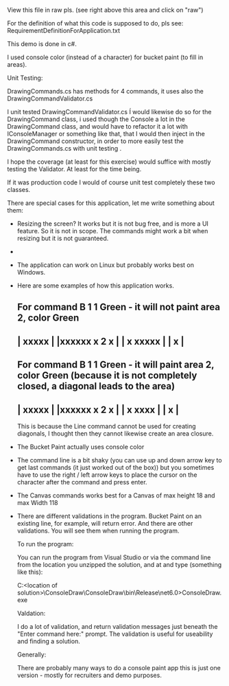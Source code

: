 View this file in raw pls. (see right above this area and click on "raw")

For the definition of what this code is supposed to do, pls see:
RequirementDefinitionForApplication.txt  
 
This demo is done in c#.

I used console color (instead of a character) for bucket paint (to fill in areas). 

Unit Testing:

DrawingCommands.cs has methods for 4 commands, it uses also the DrawingCommandValidator.cs

I unit tested DrawingCommandValidator.cs  Í would likewise do so for the DrawingCommand class, i used though the Console a lot in the DrawingCommand class,
and would have to refactor it a lot with IConsoleManager or something like that, that I would then inject in the 
DrawingCommand constructor, in order to more easily test the  DrawingCommands.cs with unit testing . 

I hope the coverage (at least for this exercise) would suffice with mostly testing the Validator. 
At least for the time being.

If it was production code I would of course unit test completely these two classes.

There are special cases for this application, let me write something about them:

- Resizing the screen?  It works but it is not bug free, and is more a UI feature.   So it is not in scope.  The commands might work a bit when resizing but it is not guaranteed.
- 
- The application can work on Linux but probably works best on Windows.
- Here are some examples of how this application works.

    For command    B 1 1 Green    - it will not paint area 2, color Green
    ----------------------
    |             xxxxx  |
    |xxxxxx       x 2 x  |
    |     x       xxxxx  |
    |     x              |
    ----------------------
     
    For command    B 1 1 Green    - it will paint area 2, color Green (because it is not completely closed, a diagonal leads to the area)
    ----------------------
    |             xxxxx  |
    |xxxxxx       x 2 x  |
    |     x        xxxx  |
    |     x              |
    ----------------------

    This is because the Line command cannot be used for creating diagonals, I thought then they cannot likewise
    create an area closure.
     
- The Bucket Paint actually uses console color 
- The command line is a bit shaky (you can use up and down arrow key to get last commands (it just worked out of the box))
  but you sometimes have to use the right / left arrow keys to place the cursor on the character after the command and press enter.
- The Canvas commands works best for a Canvas of max height 18 and max Width 118
- There are different validations in the program.  Bucket Paint on an existing line, for example, will return error.
  And there are other validations.  You will see them when running the program.

  To run the program:

  You can run the program from Visual Studio or via the command line from the location you unzipped the solution, and at 
  and type (something like this):
   
  C:\<location of solution>\ConsoleDraw\ConsoleDraw\bin\Release\net6.0>ConsoleDraw.exe

  Valdation:

  I do a lot of validation, and return validation messages just beneath the "Enter command here:" prompt.
  The validation is useful for useability and finding a solution.

  Generally:  

  There are probably many ways to do a console paint app this is just one version - mostly for recruiters and demo purposes.


 


   

